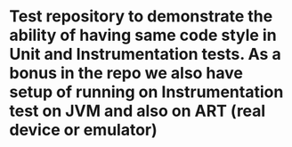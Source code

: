 # Test repository to demonstrate the ability of having same code style in Unit and Instrumentation tests. As a bonus in the repo we also have setup of running on Instrumentation test on JVM and also on ART (real device or emulator)
